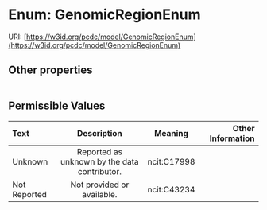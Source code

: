 
# Enum: GenomicRegionEnum




URI: [https://w3id.org/pcdc/model/GenomicRegionEnum](https://w3id.org/pcdc/model/GenomicRegionEnum)


## Other properties

|  |  |  |
| --- | --- | --- |

## Permissible Values

| Text | Description | Meaning | Other Information |
| :--- | :---: | :---: | ---: |
| Unknown | Reported as unknown by the data contributor. | ncit:C17998 |  |
| Not Reported | Not provided or available. | ncit:C43234 |  |

